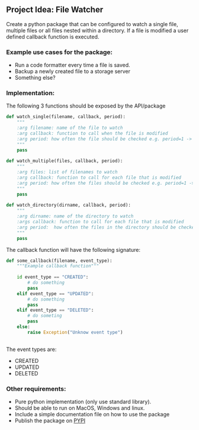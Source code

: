 ## Project Idea: File Watcher

Create a python package that can be configured to watch a single file, multiple files or all files nested within a directory. 
If a file is modified a user defined callback function is executed.

### Example use cases for the package:
- Run a code formatter every time a file is saved.
- Backup a newly created file to a storage server
- Something else?

### Implementation:
The following 3 functions should be exposed by the API/package

```python
def watch_single(filename, callback, period):
    """
    :arg filename: name of the file to watch
    :arg callback: function to call when the file is modified
    :arg period: how often the file should be checked e.g. period=1 -> the file is checked every second
    """
    pass
    
def watch_multiple(files, callback, period):
    """
    :arg files: list of filenames to watch
    :arg callback: function to call for each file that is modified
    :arg period: how often the files should be checked e.g. period=1 -> the files are checked every second
    """
    pass
    
def watch_directory(dirname, callback, period):
    """
    :arg dirname: name of the directory to watch
    :args callback: function to call for each file that is modified
    :arg period:  how often the files in the directory should be checked e.g. period=1 -> the files are checked every second
    """
    pass
```

The callback function will have the following signature:
```python
def some_callback(filename, event_type):
    """Example callback function"""
    
    id event_type == "CREATED":
        # do something
        pass
    elif event_type == "UPDATED":
        # do something
        pass
    elif event_type == "DELETED":
        # do someting
        pass
    else:
        raise Exception("Unknow event type")
            
```

The event types are:
- CREATED
- UPDATED
- DELETED

### Other requirements:
- Pure python implementation (only use standard library).
- Should be able to run on MacOS, Windows and linux.
- Include a simple documentation file on how to use the package
- Publish the package on [PYPI](https://pypi.org/)
